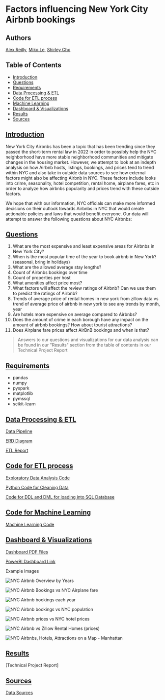 # Factors influencing New York City Airbnb bookings 
## Authors
[Alex Reilly](https://github.com/reilly-alex), [Miko Le](https://github.com/miko-le), [Shirley Cho](https://github.com/snowwly)

## Table of Contents
- [Introduction](#introduction)
- [Questions](#questions)
- [Requirements](#requirements)
- [Data Processing & ETL](#data-processing--etl)
- [Code for ETL process](#code-for-etl-process)
- [Machine Learning](#code-for-machine-learning)
- [Dashboard & Visualizations](#visualizations)
- [Results](#results)
- [Sources](#sources)

## [Introduction](#table-of-contents)

New York City Airbnbs has been a topic that has been trending since they passed the short-term rental law in 2022 in order to possibly help the NYC neighborhood have more stable neighborhood communities and mitigate changes in the housing market. However, we attempt to look at an indepth analysis on how Airbnb hosts, listings, bookings, and prices tend to trend within NYC and also take in outside data sources to see how external factors might also be affecting Airbnb in NYC. These factors include looks into crime, seasonality, hotel competition, rental home, airplane fares, etc in order to analyze how airbnbs popularity and prices trend with these outside factors. 

We hope that with our information, NYC officials can make more informed decisions on their outlook towards Airbnbs in NYC that would create actionable policies and laws that would benefit everyone. Our data will attempt to answer the following questions about NYC Airbnbs:

## [Questions](#table-of-contents)
1. What are the most expensive and least expensive areas for Airbnbs in New York City? 
2. When is the most popular time of the year to book airbnb in New York? (seasonal, bring in holidays)
3. What are the allowed average stay lengths?
4. Count of Airbnbs bookings over time
5. Count of properties per host
6. What amenities affect price most?
7. What factors will affect the review ratings of Airbnb? Can we use them to predict the ratings of Airbnb?
8. Trends of average price of rental homes in new york from zillow data vs trend of average price of airbnb in new york to see any trends by month, year
9. Are hotels more expensive on average compared to Airbnbs?
10. Does the amount of crime in each borough have any impact on the amount of airbnb bookings? How about tourist attractions? 
11. Does Airplane fare prices affect AirBnB bookings and when is that?

>Answers to our questions and visualizations for our data analysis can be found in our "Results" section from the table of contents in our Technical Project Report

## [Requirements](#table-of-contents)
- pandas
- numpy
- pyspark
- matplotlib
- pymssql
- scikit-learn

## [Data Processing & ETL](#table-of-contents)

[Data Pipeline](./Project_Specifications/DataPlatform.pdf)

[ERD Diagram](./Project_Specifications/ERD.pdf)

[ETL Report](./Project_Specifications/ETLReport.pdf)

## [Code for ETL process](#table-of-contents)

[Exploratory Data Analysis Code](./EDA/)

[Python Code for Cleaning Data](./Code/)

[Code for DDL and DML for loading into SQL Database](./SQLDB/)

## [Code for Machine Learning](#table-of-contents)

[Machine Learning Code](https://github.com/snowwly/DataCapstone_Group3/tree/main/Machine_Learning)


## [Dashboard & Visualizations](#table-of-contents)

[Dashboard PDF Files](https://github.com/snowwly/DataCapstone_Group3/blob/main/Project_Specifications/Dashboard.pdf)

[PowerBI Dashboard Link](https://app.powerbi.com/groups/9cd692c1-cde9-402d-8d1f-884c5c68117f/list)

Example Images

![NYC Airbnb Overview by Years](./images/airbnboverview.png)

![NYC Airbnb Bookings vs NYC Airplane fare](./images/airbnb_bookings_airplanefare.png)

![NYC Airbnb bookings each year](./images/airbnb_bookings_eachyear.png)

![NYC Airbnb bookings vs NYC population](./images/airbnb_bookings_population_density.png)

![NYC Airbnb prices vs NYC hotel prices](./images/airbnb_hotels_prices.png)

![NYC Airbnb vs Zillow Rental Homes (prices) ](./images/airbnb_zillow_price.png)

![NYC Airbnbs, Hotels, Attractions on a Map - Manhattan](./images/timemap_manhattan.png)

## [Results](#table-of-contents)
[Technical Project Report]

## [Sources](#table-of-contents)
[Data Sources](https://github.com/snowwly/DataCapstone_Group3/blob/main/Project_Specifications/Data_Sources.pdf)







